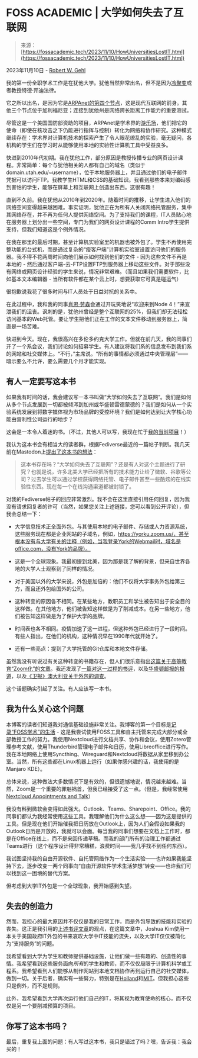 <!--yml

category: 未分类

date: 2024-05-29 12:36:18

-->

# FOSS ACADEMIC | 大学如何失去了互联网

> 来源：[https://fossacademic.tech/2023/11/10/HowUniversitiesLostIT.html](https://fossacademic.tech/2023/11/10/HowUniversitiesLostIT.html)

2023年11月10日 - [Robert W. Gehl](/authors/RWG.html)

我的第一份全职学术工作是在犹他大学。犹他当然非常出名，但不是因为[冷聚变](https://en.wikipedia.org/wiki/Stanley_Pons)或者教授特德·邦迪法律。

它之所以出名，是因为它是[ARPAnet的第四个节点](https://it.utah.edu/node4/posts/2017/august/node4-history.php)，这是现代互联网的前身。其他三个节点位于加利福尼亚；连接到犹他州是网络跨长距离工作能力的重要测试。

尽管这是一个美国国防部资助的项目，ARPAnet是学术界的[游乐场](https://ieeexplore.ieee.org/document/5432117)，他们把它的使命（即使在核攻击之下仍能进行指挥与控制）转化为网络和协作研究。这种模式继续存在：学术界对计算机技术的探索产生了令人眼花缭乱的实验，毫无疑问，各机构的学生们在学习时从能够使用本地的实验性计算机工具中受益良多。

快进到2010年代初期。我在犹他工作，部分原因是教授传播专业的网页设计课程。非常简单：每个与犹他相关的人都有自己的域名（类似于domain.utah.edu/~username），位于本地服务器上，并且通过他们的电子邮件凭据可以访问FTP。我教学生HTML和CSS的基础知识。我看到那些本来对编码感到害怕的学生，能够在屏幕上和互联网上创造出东西。这很有趣！

直到不久前。我在犹他从2010年到2020年。随着时间的推移，让学生进入他们的网络空间变得越来越困难。事实证明，犹他正在为所有人关闭网络托管服务，集中其网络存在，并不再为任何人提供网络空间。为了支持我们的课程，IT人员贴心地在服务器上划分出一些空间，专门为我们的网页设计课程的Comm Intro学生提供支持，但我们知道这是个例外情况。

在我在那里的最后时期，甚至计算机实验室里的机器也被外包了。学生不再使用完整功能的台式机，而是通过复杂的“瘦客户端”计算机实验室设置访问他们的服务器。我不得不花两周时间向他们展示如何找到他们的文件 - 因为这些文件不再是本地的 - 然后通过客户端-云-FTP设置FTP到服务器上移动这些文件。对于那些没有网络或网页设计经验的学生来说，情况非常艰难。（而且如果我们需要软件，比如基本文本编辑器 - 当所有软件都在某个云上时，想要获取它可真是碰运气）

很抱歉说我花了很多时间与IT人员处于日益对抗的关系中。

在此过程中，我和我的同事[肖恩·劳森](https://seanlawson.net)会通过开玩笑地说“欢迎来到Node 4！”来宣泄我们的沮丧。讽刺的是，犹他州曾经是整个互联网的25%，但我们却无法轻松访问基本的Web托管。要让学生把他们正在工作的文本文件移动到服务器上，简直是一场苦难。

快进到今天。现在，我很高兴在多伦多约克大学工作。但就在前几天，我的同事们开了一个系会议，我们讨论如何招募学生。有人建议将我们系的信息发布到我们系的网站和社交媒体上。“不行，”主席说。“所有的事情都必须通过中央管理层”——暗示要么不允许，要么需要几个月才能实现。

## 有人一定要写这本书

如果我有时间的话，我会建议写一本书叫做“大学如何失去了互联网”。我们是如何从多个节点发展到一切都被倾泻到加州或华盛顿雷德蒙德的？我们是如何从一个实验系统发展到将数字媒体视为市场品牌的受控环境？我们是如何达到让大学核心功能由营利性公司运行的地步？

这会是一本令人着迷的书。（不过，其他人可以写，我现在忙于[我的当前项目](/2023/08/17/OxfordUP.html)！）

我认为这本书会有相当大的读者群，根据Fediverse最近的一篇帖子判断。我几天前在Mastodon上[提出了这本书的想法](https://aoir.social/@rwg/111308895829845440)：

> 这本书存在吗？“大学如何失去了互联网”？还是有人对这个主题进行了研究？也就是说，许多北美大学已经把所有的技术能力让给了微软、谷歌等公司？过去学生可以通过学校获得网络托管、电子邮件甚至一些酷炫的在线实验性东西。现在每一个在线沟通渠道都被封锁了。

对我的Fediverse帖子的回应非常激烈。我不会在这里直接引用任何回复，因为我没有请求回复者的许可（当然，如果您关注上述链接，您可以看到公开评论），但我会总结一下：

+   大学信息技术正全面外包。与其使用本地的电子邮件、存储或人力资源系统，这些服务现在都是企业网站的子域名，例如，https://yorku.zoom.us/，甚至根本没有与大学有关的注释（例如，当我登录York的Webmail时，域名是office.com，没有York的品牌）。

+   这是一个全球现象。我最初提到北美，因为那是我了解的背景，但来自世界各地的大学人士观察到了同样的情况。

+   对于美国以外的大学来说，外包是加倍的：他们不仅将大学事务外包给第三方，而且还外包给国外的公司。

+   这种转变的原因各不相同。在某些地方，教职员工和学生被告知出于安全目的这样做。在其他地方，他们被告知这样做是为了削减成本。在另一些地方，他们被告知这样做是为了保护大学的品牌。

+   时间表也各不相同。疫情加速了这一进程，但这种外包已经进行了一段时间。有些人指出，在他们的机构，这种情况早在1990年代就开始了。

+   还有一些亮点：提到了大学托管的Git仓库和本地文件存储。

虽然我没有听说过有关这种转变的书籍存在，但人们很乐意指出[这篇关于高等教育“Zoom化”的文章](https://arxiv.org/abs/2104.09462)。我还发现了[一篇对这一过程的书评](https://www.insidehighered.com/opinion/blogs/learning-innovation/2023/09/01/recoding-america-and-perils-outsourcing-it)，以及[华盛顿邮报的报道](https://www.washingtonpost.com/local/education/colleges-outsourcing-services/2021/01/07/c3f2ac6a-5135-11eb-bda4-615aaefd0555_story.html)，以及[《卫报》澳大利亚关于外包的调查](https://www.theguardian.com/australia-news/2023/mar/07/australian-university-outsourcing-how-can-i-tell-if-my-online-course-is-being-run-by-a-third-party)。

这个话题确实引起了关注。有人应该写一本书。

## 我为什么关心这个问题

本博客的读者们知道我对通信基础设施非常关注。我博客的第一个目标是[记录“FOSS学术”的生活](/2020/11/27/introduction.html) - 这是我尝试使用FOSS工具和自主托管来完成大部分或全部教授工作的努力。我使用Nextcloud进行文档共享、协作和会议，使用Zotero管理参考文献，使用Thunderbird管理电子邮件和日历，使用Libreoffice进行写作。我在本地网络上使用Syncthing、Wireguard和Nextcloud将数据从家里移到办公室。当然，所有这些都在Linux机器上运行（如果你感兴趣的话，我使用的是Manjaro KDE）。

总体来说，这种做法大多数情况下是有效的，但很遗憾地说，情况越来越难。当然，Zoom是一个重要的罪魁祸首，但我已经接受了这一点。（但是，我经常使用[Nextcloud Appointments and Talk](http://localhost:4000/2021/09/25/Appointments.html)）

我没有料到微软会变得如此强大。Outlook、Teams、Sharepoint、Office。我的同事们都认为我经常使用这些工具。我理解他们为什么这么想——因为这是提供的工具。但是现在他们开始催我把日历放在Outlook上，因为人们会假设如果我的Outlook日历是开放的，我就可以会面。每当我的同事们想要在文档上工作时，都是在Office在线上，而不是来回传递草稿。而我的部门所有的治理工作都通过Teams进行（这个程序设计得非常糟糕，浪费时间——我几乎找不到任何东西）。

我试图坚持我的自由开源软件、自托管网络作为一个生活实验——也许如果我能坚持下去，逐步改变一两个同事向“自由开源软件学术生活梦想”转变——也许我们可以找到这一困境的替代方案。

但考虑到大学IT外包是一个全球现象，我开始感到失望。

## 失去的创造力

然而，我担心的最大原因并不仅仅是我的日常工作，而是外包导致的技能和实验的丧失。这正是我引用的[上述书评文章](https://www.insidehighered.com/opinion/blogs/learning-innovation/2023/09/01/recoding-america-and-perils-outsourcing-it)的观点，在这篇文章中，Joshua Kim使用一本关于美国政府IT外包的书来哀叹大学中IT技能的流失，以及大学IT仅仅被简化为“支持服务”的问题。

我希望看到大学为学生和教师提供基础设施，让他们做一些有趣的、创造性的事情。我希望看到这些服务面向*所有*的学生和教师，而不仅仅局限于计算机科学或工程系。我希望看到人们能够从制作网站到本地文档协作再到运行自己的社交媒体，做到一切。关于后者，确实有一些努力，特别是在[Holland](https://www.surf.nl/en/mastodon-pilot-for-research-and-education)和[MIT](https://mastodon.mit.edu/about)。但我担心这些只是例外，而不是规则。

此外，我希望看到大学再次运行他们自己的IT，将其视为教育使命的核心，而不仅仅是另一个要削减预算的项目。

## 你写了这本书吗？

最后，重复我上面的问题：有人写过这本书，我只是错过了吗？嘿，告诉我：我会买的！
